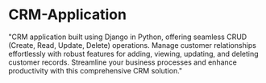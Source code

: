 # CRM-Application
"CRM application built using Django in Python, offering seamless CRUD (Create, Read, Update, Delete) operations. Manage customer relationships effortlessly with robust features for adding, viewing, updating, and deleting customer records. Streamline your business processes and enhance productivity with this comprehensive CRM solution."
